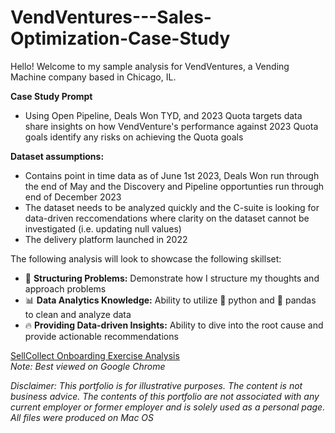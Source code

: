 # VendVentures---Sales-Optimization-Case-Study
Hello! Welcome to my sample analysis for VendVentures, a Vending Machine company based in Chicago, IL. <br>

**Case Study Prompt**
- Using Open Pipeline, Deals Won TYD, and 2023 Quota targets data share insights on how VendVenture's performance against 2023 Quota goals identify any risks on achieving the Quota goals
 
**Dataset assumptions:**
- Contains point in time data as of June 1st 2023, Deals Won run through the end of May and the Discovery and Pipeline opportunties run through end of December 2023
- The dataset needs to be analyzed quickly and the C-suite is looking for data-driven reccomendations where clarity on the dataset cannot be investigated (i.e. updating null values)
- The delivery platform launched in 2022

The following analysis will look to showcase the following skillset:
- 🎯 **Structuring Problems:** Demonstrate how I structure my thoughts and approach problems 
- 📊 **Data Analytics Knowledge:** Ability to utilize 🐍 python and 🐼 pandas to clean and analyze data
- 🔥 **Providing Data-driven Insights:** Ability to dive into the root cause and provide actionable recommendations

[SellCollect Onboarding Exercise Analysis](https://github.com/Vibhesh91/SellCollect-Tableau-Showcase/blob/0089b7b1df7d8f7658a7eb381791301ad66ab734/SellCollect%20Seller%20Onboarding%20Exercise.ipynb) <br>
_Note: Best viewed on Google Chrome_

_Disclaimer: This portfolio is for illustrative purposes. The content is not business advice. The contents of this portfolio are not associated with any current employer or former employer and is solely used as a personal page. All files were produced on Mac OS_
